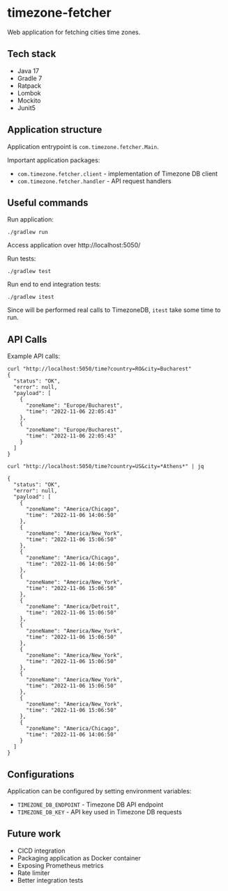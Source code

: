 # timezone-fetcher

Web application for fetching cities time zones.

## Tech stack

* Java 17
* Gradle 7
* Ratpack
* Lombok
* Mockito
* Junit5

## Application structure

Application entrypoint is `com.timezone.fetcher.Main`.

Important application packages:
* `com.timezone.fetcher.client` - implementation of Timezone DB client
* `com.timezone.fetcher.handler` - API request handlers

## Useful commands

Run application:
```
./gradlew run
```
Access application over http://localhost:5050/

Run tests:
```
./gradlew test
```

Run end to end integration tests:
```
./gradlew itest
```
Since will be performed real calls to TimezoneDB, `itest` take some time to run.

## API Calls

Example API calls:

```
curl "http://localhost:5050/time?country=RO&city=Bucharest"
{
  "status": "OK",
  "error": null,
  "payload": [
    {
      "zoneName": "Europe/Bucharest",
      "time": "2022-11-06 22:05:43"
    },
    {
      "zoneName": "Europe/Bucharest",
      "time": "2022-11-06 22:05:43"
    }
  ]
}

curl "http://localhost:5050/time?country=US&city=*Athens*" | jq

{
  "status": "OK",
  "error": null,
  "payload": [
    {
      "zoneName": "America/Chicago",
      "time": "2022-11-06 14:06:50"
    },
    {
      "zoneName": "America/New_York",
      "time": "2022-11-06 15:06:50"
    },
    {
      "zoneName": "America/Chicago",
      "time": "2022-11-06 14:06:50"
    },
    {
      "zoneName": "America/New_York",
      "time": "2022-11-06 15:06:50"
    },
    {
      "zoneName": "America/Detroit",
      "time": "2022-11-06 15:06:50"
    },
    {
      "zoneName": "America/New_York",
      "time": "2022-11-06 15:06:50"
    },
    {
      "zoneName": "America/New_York",
      "time": "2022-11-06 15:06:50"
    },
    {
      "zoneName": "America/New_York",
      "time": "2022-11-06 15:06:50"
    },
    {
      "zoneName": "America/New_York",
      "time": "2022-11-06 15:06:50"
    },
    {
      "zoneName": "America/Chicago",
      "time": "2022-11-06 14:06:50"
    }
  ]
}

```

## Configurations

Application can be configured by setting environment variables:
* `TIMEZONE_DB_ENDPOINT` - Timezone DB API endpoint 
* `TIMEZONE_DB_KEY` - API key used in Timezone DB requests

## Future work

* CICD integration
* Packaging application as Docker container
* Exposing Prometheus metrics
* Rate limiter
* Better integration tests

